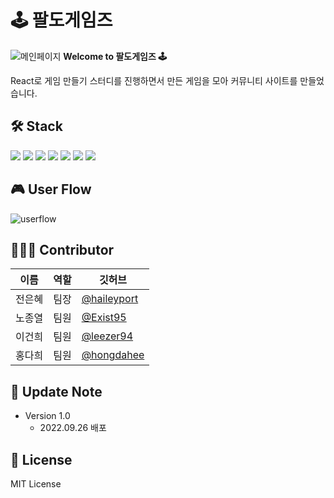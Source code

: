 # 🕹️ 팔도게임즈

![메인페이지](https://user-images.githubusercontent.com/50188104/192190656-ede55bd2-f9bf-464e-9ac6-7992ff2a84bc.png)
**Welcome to 팔도게임즈 🕹️**

React로 게임 만들기 스터디를 진행하면서 만든 게임을 모아 커뮤니티 사이트를 만들었습니다.

## 🛠️ Stack

![](https://img.shields.io/badge/Next.js-000000?style-for-the-badge&&logo=Next.js&logoColor=white) ![](https://img.shields.io/badge/React-61DAFB?style-for-the-badge&&logo=React&logoColor=black) ![](https://img.shields.io/badge/Recoil-000000?style-for-the-badge&&logo=Recoil&logoColor=white) ![](https://img.shields.io/badge/StyledComponentes-DB7093?style-for-the-badge&&logo=Styled-components&logoColor=white) ![](https://img.shields.io/badge/Prisma-2D3748?style-for-the-badge&&logo=Prisma&logoColor=white) ![](https://img.shields.io/badge/PlanetScale-000000?style-for-the-badge&&logo=PlanetScale&logoColor=white) ![](https://img.shields.io/badge/Vercel-000000?style-for-the-badge&&logo=Vercel&logoColor=white)

## 🎮 User Flow

![userflow](https://user-images.githubusercontent.com/50188104/192191401-567240eb-8d1e-4a7f-8af3-1b1af8470a12.png)

## 🧑🏻‍💻 Contributor

| 이름   | 역할 | 깃허브                                       |
| ------ | ---- | -------------------------------------------- |
| 전은혜 | 팀장 | [@haileyport](https://github.com/haileyport) |
| 노종열 | 팀원 | [@Exist95](https://github.com/Exist95)       |
| 이건희 | 팀원 | [@leezer94](https://github.com/leezer94)     |
| 홍다희 | 팀원 | [@hongdahee](https://github.com/hongdahee)   |

## 📖 Update Note

- Version 1.0
  - 2022.09.26 배포

## 🔰 License

MIT License
